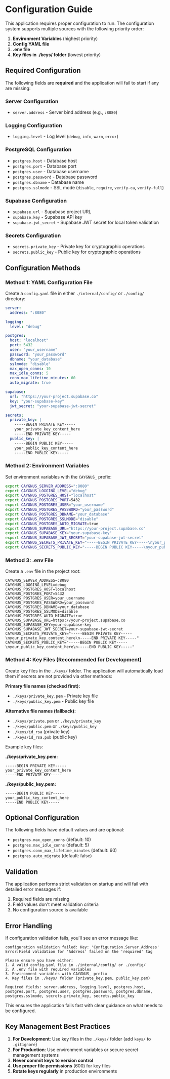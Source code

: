 # Configuration Guide

This application requires proper configuration to run. The configuration system supports multiple sources with the following priority order:

1. **Environment Variables** (highest priority)
2. **Config YAML file**
3. **.env file**
4. **Key files in ./keys/ folder** (lowest priority)

## Required Configuration

The following fields are **required** and the application will fail to start if any are missing:

### Server Configuration

- `server.address` - Server bind address (e.g., `:8080`)

### Logging Configuration

- `logging.level` - Log level (`debug`, `info`, `warn`, `error`)

### PostgreSQL Configuration

- `postgres.host` - Database host
- `postgres.port` - Database port
- `postgres.user` - Database username
- `postgres.password` - Database password
- `postgres.dbname` - Database name
- `postgres.sslmode` - SSL mode (`disable`, `require`, `verify-ca`, `verify-full`)

### Supabase Configuration

- `supabase.url` - Supabase project URL
- `supabase.key` - Supabase API key
- `supabase.jwt_secret` - Supabase JWT secret for local token validation

### Secrets Configuration

- `secrets.private_key` - Private key for cryptographic operations
- `secrets.public_key` - Public key for cryptographic operations

## Configuration Methods

### Method 1: YAML Configuration File

Create a `config.yaml` file in either `./internal/config/` or `./config/` directory:

```yaml
server:
  address: ":8080"

logging:
  level: "debug"

postgres:
  host: "localhost"
  port: 5432
  user: "your_username"
  password: "your_password"
  dbname: "your_database"
  sslmode: "disable"
  max_open_conns: 10
  max_idle_conns: 5
  conn_max_lifetime_minutes: 60
  auto_migrate: true

supabase:
  url: "https://your-project.supabase.co"
  key: "your-supabase-key"
  jwt_secret: "your-supabase-jwt-secret"

secrets:
  private_key: |
    -----BEGIN PRIVATE KEY-----
    your_private_key_content_here
    -----END PRIVATE KEY-----
  public_key: |
    -----BEGIN PUBLIC KEY-----
    your_public_key_content_here
    -----END PUBLIC KEY-----
```

### Method 2: Environment Variables

Set environment variables with the `CAYGNUS_` prefix:

```bash
export CAYGNUS_SERVER_ADDRESS=":8080"
export CAYGNUS_LOGGING_LEVEL="debug"
export CAYGNUS_POSTGRES_HOST="localhost"
export CAYGNUS_POSTGRES_PORT=5432
export CAYGNUS_POSTGRES_USER="your_username"
export CAYGNUS_POSTGRES_PASSWORD="your_password"
export CAYGNUS_POSTGRES_DBNAME="your_database"
export CAYGNUS_POSTGRES_SSLMODE="disable"
export CAYGNUS_POSTGRES_AUTO_MIGRATE=true
export CAYGNUS_SUPABASE_URL="https://your-project.supabase.co"
export CAYGNUS_SUPABASE_KEY="your-supabase-key"
export CAYGNUS_SUPABASE_JWT_SECRET="your-supabase-jwt-secret"
export CAYGNUS_SECRETS_PRIVATE_KEY="-----BEGIN PRIVATE KEY-----\nyour_private_key_content_here\n-----END PRIVATE KEY-----"
export CAYGNUS_SECRETS_PUBLIC_KEY="-----BEGIN PUBLIC KEY-----\nyour_public_key_content_here\n-----END PUBLIC KEY-----"
```

### Method 3: .env File

Create a `.env` file in the project root:

```env
CAYGNUS_SERVER_ADDRESS=:8080
CAYGNUS_LOGGING_LEVEL=debug
CAYGNUS_POSTGRES_HOST=localhost
CAYGNUS_POSTGRES_PORT=5432
CAYGNUS_POSTGRES_USER=your_username
CAYGNUS_POSTGRES_PASSWORD=your_password
CAYGNUS_POSTGRES_DBNAME=your_database
CAYGNUS_POSTGRES_SSLMODE=disable
CAYGNUS_POSTGRES_AUTO_MIGRATE=true
CAYGNUS_SUPABASE_URL=https://your-project.supabase.co
CAYGNUS_SUPABASE_KEY=your-supabase-key
CAYGNUS_SUPABASE_JWT_SECRET=your-supabase-jwt-secret
CAYGNUS_SECRETS_PRIVATE_KEY="-----BEGIN PRIVATE KEY-----\nyour_private_key_content_here\n-----END PRIVATE KEY-----"
CAYGNUS_SECRETS_PUBLIC_KEY="-----BEGIN PUBLIC KEY-----\nyour_public_key_content_here\n-----END PUBLIC KEY-----"
```

### Method 4: Key Files (Recommended for Development)

Create key files in the `./keys/` folder. The application will automatically load them if secrets are not provided via other methods:

**Primary file names (checked first):**

- `./keys/private_key.pem` - Private key file
- `./keys/public_key.pem` - Public key file

**Alternative file names (fallback):**

- `./keys/private.pem` or `./keys/private_key`
- `./keys/public.pem` or `./keys/public_key`
- `./keys/id_rsa` (private key)
- `./keys/id_rsa.pub` (public key)

Example key files:

**./keys/private_key.pem:**

```
-----BEGIN PRIVATE KEY-----
your_private_key_content_here
-----END PRIVATE KEY-----
```

**./keys/public_key.pem:**

```
-----BEGIN PUBLIC KEY-----
your_public_key_content_here
-----END PUBLIC KEY-----
```

## Optional Configuration

The following fields have default values and are optional:

- `postgres.max_open_conns` (default: 10)
- `postgres.max_idle_conns` (default: 5)
- `postgres.conn_max_lifetime_minutes` (default: 60)
- `postgres.auto_migrate` (default: false)

## Validation

The application performs strict validation on startup and will fail with detailed error messages if:

1. Required fields are missing
2. Field values don't meet validation criteria
3. No configuration source is available

## Error Handling

If configuration validation fails, you'll see an error message like:

```
configuration validation failed: Key: 'Configuration.Server.Address' Error:Field validation for 'Address' failed on the 'required' tag

Please ensure you have either:
1. A valid config.yaml file in ./internal/config/ or ./config/
2. A .env file with required variables
3. Environment variables with CAYGNUS_ prefix
4. Key files in ./keys/ folder (private_key.pem, public_key.pem)

Required fields: server.address, logging.level, postgres.host, postgres.port, postgres.user, postgres.password, postgres.dbname, postgres.sslmode, secrets.private_key, secrets.public_key
```

This ensures the application fails fast with clear guidance on what needs to be configured.

## Key Management Best Practices

1. **For Development**: Use key files in the `./keys/` folder (add `keys/` to `.gitignore`)
2. **For Production**: Use environment variables or secure secret management systems
3. **Never commit keys to version control**
4. **Use proper file permissions** (600) for key files
5. **Rotate keys regularly** in production environments
